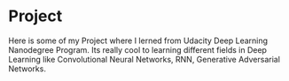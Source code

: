 # Project

Here is some of my Project where I lerned from Udacity Deep Learning Nanodegree Program.
Its really cool to learning different fields in Deep Learning like Convolutional Neural Networks, RNN, Generative Adversarial Networks.
